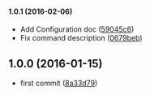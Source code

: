 #### 1.0.1 (2016-02-06)

* Add Configuration doc ([59045c6](https://github.com/lgaticaq/hubot-vimeo/commit/59045c6))
* Fix command description ([0679beb](https://github.com/lgaticaq/hubot-vimeo/commit/0679beb))

## 1.0.0 (2016-01-15)

* first commit ([8a33d79](https://github.com/lgaticaq/hubot-vimeo/commit/8a33d79))
